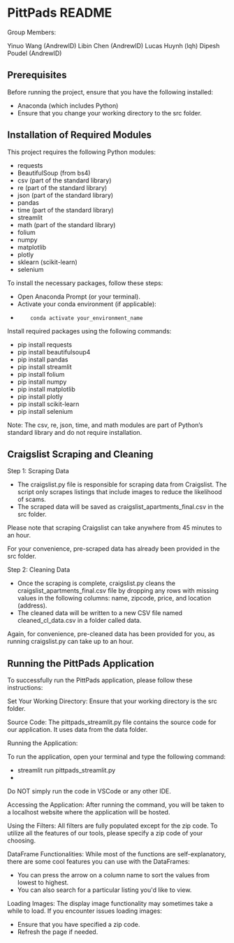 # PittPads README

Group Members:

Yinuo Wang (AndrewID)
Libin Chen (AndrewID)
Lucas Huynh (lqh)
Dipesh Poudel (AndrewID)

## Prerequisites
Before running the project, ensure that you have the following installed:
- Anaconda (which includes Python)
- Ensure that you change your working directory to the src folder.

## Installation of Required Modules
This project requires the following Python modules:

- requests
- BeautifulSoup (from bs4)
- csv (part of the standard library)
- re (part of the standard library)
- json (part of the standard library)
- pandas
- time (part of the standard library)
- streamlit
- math (part of the standard library)
- folium
- numpy
- matplotlib
- plotly
- sklearn (scikit-learn)
- selenium

To install the necessary packages, follow these steps:
- Open Anaconda Prompt (or your terminal).
- Activate your conda environment (if applicable):
-         conda activate your_environment_name

Install required packages using the following commands:
- pip install requests
- pip install beautifulsoup4
- pip install pandas
- pip install streamlit
- pip install folium
- pip install numpy
- pip install matplotlib
- pip install plotly
- pip install scikit-learn
- pip install selenium

Note: The csv, re, json, time, and math modules are part of Python’s standard library and do not require installation.

## Craigslist Scraping and Cleaning
Step 1: Scraping Data
- The craigslist.py file is responsible for scraping data from Craigslist. The script only scrapes listings that include images to reduce the likelihood of scams.
- The scraped data will be saved as craigslist_apartments_final.csv in the src folder.
  
Please note that scraping Craigslist can take anywhere from 45 minutes to an hour.

For your convenience, pre-scraped data has already been provided in the src folder.

Step 2: Cleaning Data
- Once the scraping is complete, craigslist.py cleans the craigslist_apartments_final.csv file by dropping any rows with missing values in the following columns: name, zipcode, price, and location (address).
- The cleaned data will be written to a new CSV file named cleaned_cl_data.csv in a folder called data.
  
Again, for convenience, pre-cleaned data has been provided for you, as running craigslist.py can take up to an hour.

## Running the PittPads Application
To successfully run the PittPads application, please follow these instructions:

Set Your Working Directory: Ensure that your working directory is the src folder.

Source Code: The pittpads_streamlit.py file contains the source code for our application. It uses data from the data folder.

Running the Application: 

To run the application, open your terminal and type the following command:
- streamlit run pittpads_streamlit.py
- 
Do NOT simply run the code in VSCode or any other IDE.

Accessing the Application: After running the command, you will be taken to a localhost website where the application will be hosted.

Using the Filters: All filters are fully populated except for the zip code. To utilize all the features of our tools, please specify a zip code of your choosing.

DataFrame Functionalities: While most of the functions are self-explanatory, there are some cool features you can use with the DataFrames:
- You can press the arrow on a column name to sort the values from lowest to highest.
- You can also search for a particular listing you'd like to view.
  
Loading Images: The display image functionality may sometimes take a while to load. If you encounter issues loading images:
- Ensure that you have specified a zip code.
- Refresh the page if needed.
